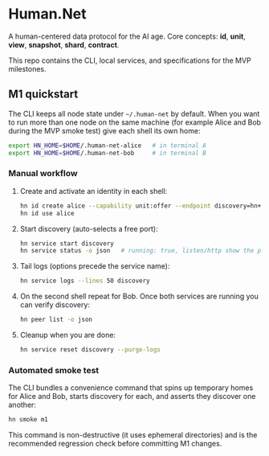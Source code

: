# Human.Net
A human-centered data protocol for the AI age. Core concepts: **id**, **unit**, **view**, **snapshot**, **shard**, **contract**.

This repo contains the CLI, local services, and specifications for the MVP milestones.

## M1 quickstart

The CLI keeps all node state under `~/.human-net` by default. When you want to
run more than one node on the same machine (for example Alice and Bob during the
MVP smoke test) give each shell its own home:

```bash
export HN_HOME=$HOME/.human-net-alice   # in terminal A
export HN_HOME=$HOME/.human-net-bob     # in terminal B
```

### Manual workflow

1. Create and activate an identity in each shell:
   ```bash
   hn id create alice --capability unit:offer --endpoint discovery=hn+mdns://alice.local --yes
   hn id use alice
   ```
2. Start discovery (auto-selects a free port):
   ```bash
   hn service start discovery
   hn service status -o json   # running: true, listen/http show the port
   ```
3. Tail logs (options precede the service name):
   ```bash
   hn service logs --lines 50 discovery
   ```
4. On the second shell repeat for Bob. Once both services are running you can
   verify discovery:
   ```bash
   hn peer list -o json
   ```
5. Cleanup when you are done:
   ```bash
   hn service reset discovery --purge-logs
   ```

### Automated smoke test

The CLI bundles a convenience command that spins up temporary homes for Alice
and Bob, starts discovery for each, and asserts they discover one another:

```bash
hn smoke m1
```

This command is non-destructive (it uses ephemeral directories) and is the
recommended regression check before committing M1 changes.
